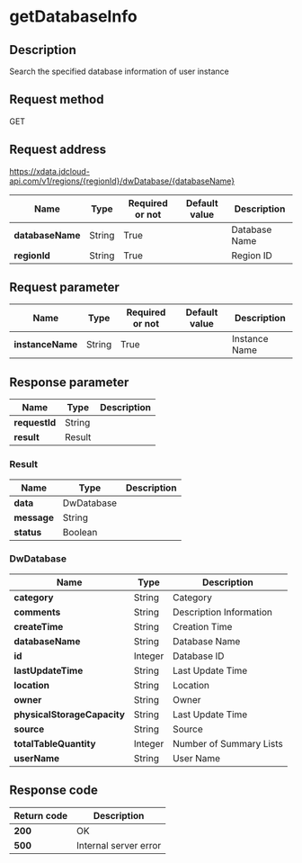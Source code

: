 # getDatabaseInfo


## Description
Search the specified database information of user instance

## Request method
GET

## Request address
https://xdata.jdcloud-api.com/v1/regions/{regionId}/dwDatabase/{databaseName}

|Name|Type|Required or not|Default value|Description|
|---|---|---|---|---|
|**databaseName**|String|True| |Database Name|
|**regionId**|String|True| |Region ID|

## Request parameter
|Name|Type|Required or not|Default value|Description|
|---|---|---|---|---|
|**instanceName**|String|True| |Instance Name|


## Response parameter
|Name|Type|Description|
|---|---|---|
|**requestId**|String| |
|**result**|Result| |


### Result
|Name|Type|Description|
|---|---|---|
|**data**|DwDatabase| |
|**message**|String| |
|**status**|Boolean| |
### DwDatabase
|Name|Type|Description|
|---|---|---|
|**category**|String|Category|
|**comments**|String|Description  Information|
|**createTime**|String|Creation Time|
|**databaseName**|String|Database Name|
|**id**|Integer|Database ID|
|**lastUpdateTime**|String|Last Update Time|
|**location**|String|Location|
|**owner**|String|Owner|
|**physicalStorageCapacity**|String|Last Update Time|
|**source**|String|Source|
|**totalTableQuantity**|Integer|Number of Summary Lists|
|**userName**|String|User Name|

## Response code
|Return code|Description|
|---|---|
|**200**|OK|
|**500**|Internal server error|
